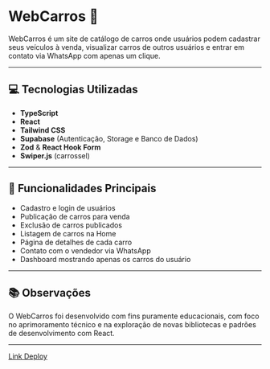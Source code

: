 # WebCarros 🚗

WebCarros é um site de catálogo de carros onde usuários podem cadastrar seus veículos à venda, visualizar carros de outros usuários e entrar em contato via WhatsApp com apenas um clique.

---

## 💻 Tecnologias Utilizadas

- **TypeScript**
- **React**
- **Tailwind CSS**
- **Supabase** (Autenticação, Storage e Banco de Dados)
- **Zod** & **React Hook Form**
- **Swiper.js** (carrossel)

---

## 🚀 Funcionalidades Principais

- Cadastro e login de usuários
- Publicação de carros para venda
- Exclusão de carros publicados
- Listagem de carros na Home
- Página de detalhes de cada carro
- Contato com o vendedor via WhatsApp
- Dashboard mostrando apenas os carros do usuário

---



## 📚 Observações

O WebCarros foi desenvolvido com fins puramente educacionais, com foco no aprimoramento técnico e na exploração de novas bibliotecas e padrões de desenvolvimento com React.

---

<a href="https://projeto-web-carros-one.vercel.app/" target="_blank">Link Deploy</a>
